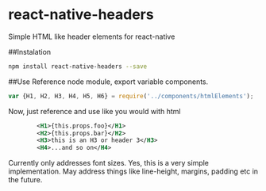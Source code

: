 # react-native-headers
Simple HTML like header elements for react-native

##Instalation
```bash
npm install react-native-headers --save
```

##Use
Reference node module, export variable components.
```javascript
var {H1, H2, H3, H4, H5, H6} = require('../components/htmlElements');
```

Now, just reference and use like you would with html
```xml
        <H1>{this.props.foo}</H1>
        <H2>{this.props.bar}</H2>
        <H3>this is an H3 or header 3</H3>
        <H4>...and so on</H4>
```        


Currently only addresses font sizes.  Yes, this is a very simple implementation.  May address things like line-height, margins, padding etc in the future.
